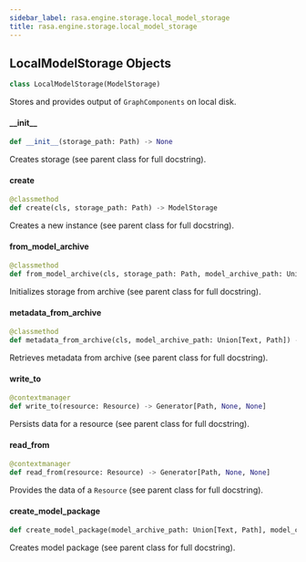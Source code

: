 ```yaml
---
sidebar_label: rasa.engine.storage.local_model_storage
title: rasa.engine.storage.local_model_storage
---
```

## LocalModelStorage Objects

```python
class LocalModelStorage(ModelStorage)
```

Stores and provides output of `GraphComponents` on local disk.

#### \_\_init\_\_

```python
def __init__(storage_path: Path) -> None
```

Creates storage (see parent class for full docstring).

#### create

```python
@classmethod
def create(cls, storage_path: Path) -> ModelStorage
```

Creates a new instance (see parent class for full docstring).

#### from\_model\_archive

```python
@classmethod
def from_model_archive(cls, storage_path: Path, model_archive_path: Union[Text, Path]) -> Tuple[LocalModelStorage, ModelMetadata]
```

Initializes storage from archive (see parent class for full docstring).

#### metadata\_from\_archive

```python
@classmethod
def metadata_from_archive(cls, model_archive_path: Union[Text, Path]) -> ModelMetadata
```

Retrieves metadata from archive (see parent class for full docstring).

#### write\_to

```python
@contextmanager
def write_to(resource: Resource) -> Generator[Path, None, None]
```

Persists data for a resource (see parent class for full docstring).

#### read\_from

```python
@contextmanager
def read_from(resource: Resource) -> Generator[Path, None, None]
```

Provides the data of a `Resource` (see parent class for full docstring).

#### create\_model\_package

```python
def create_model_package(model_archive_path: Union[Text, Path], model_configuration: GraphModelConfiguration, domain: Domain) -> ModelMetadata
```

Creates model package (see parent class for full docstring).

